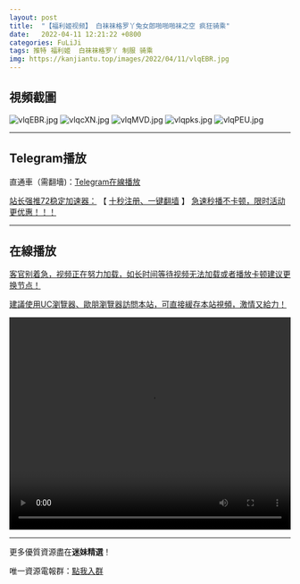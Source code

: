 ```yaml
---
layout: post
title:  "【福利姬视频】 白袜袜格罗丫兔女郎啪啪啪袜之空 疯狂骑乘"
date:   2022-04-11 12:21:22 +0800
categories: FuLiJi
tags: 推特 福利姬  白袜袜格罗丫 制服 骑乘
img: https://kanjiantu.top/images/2022/04/11/vlqEBR.jpg
---
```



## 視頻截圖

![vlqEBR.jpg](https://kanjiantu.top/images/2022/04/11/vlqEBR.jpg)
![vlqcXN.jpg](https://kanjiantu.top/images/2022/04/11/vlqcXN.jpg)
![vlqMVD.jpg](https://kanjiantu.top/images/2022/04/11/vlqMVD.jpg)
![vlqpks.jpg](https://kanjiantu.top/images/2022/04/11/vlqpks.jpg)
![vlqPEU.jpg](https://kanjiantu.top/images/2022/04/11/vlqPEU.jpg)

* * *
## Telegram播放

直通車（需翻墻)：[Telegram在線播放](https://t.me/mimeijingxuan/590)

<u>站长强推72稳定加速器：</u> 【 [十秒注册、一键翻墙](https://72vpn.xyz/#/register?code=mimei) 】
<u>  急速秒播不卡顿，限时活动更优惠！！！</u>
* * *
## 在線播放
<u>客官别着急，视频正在努力加载，如长时间等待视频无法加载或者播放卡顿建议更换节点！</u>

<u>建議使用UC瀏覽器、歐朋瀏覽器訪問本站，可直接緩存本站視頻，激情又給力！</u>
<center><video src="https://cdn.publer.io/uploads/videos/6251371ddb27973e6042c9bd/c4601f8c8821ce0d887536854da5fa6b.mp4" width="100%" height="380px" controls="controls"></video></center>

* * *
更多優質資源盡在**迷妹精選**！

唯一資源電報群：[點我入群](https://t.me/mimeijingxuan)


